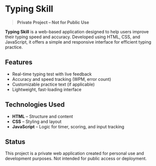 # Typing Skill

> **Private Project – Not for Public Use**

**Typing Skill** is a web-based application designed to help users improve their typing speed and accuracy. Developed using HTML, CSS, and JavaScript, it offers a simple and responsive interface for efficient typing practice.

## Features

* Real-time typing test with live feedback
* Accuracy and speed tracking (WPM, error count)
* Customizable practice text (if applicable)
* Lightweight, fast-loading interface

## Technologies Used

* **HTML** – Structure and content
* **CSS** – Styling and layout
* **JavaScript** – Logic for timer, scoring, and input tracking

## Status

This project is a private web application created for personal use and development purposes. Not intended for public access or deployment.

